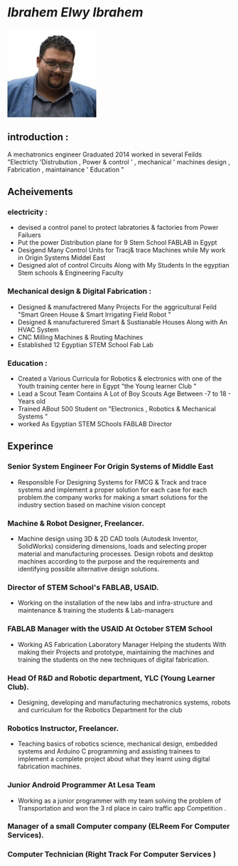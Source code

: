  # ***Ibrahem Elwy Ibrahem***
![IbrahemElwy](/img/Profile.jpg "Ibrahem elwy")
## introduction :
   A mechatronics engineer Graduated 2014 worked in several Feilds "Electricty 'Distrubution , Power & control ' , mechanical ' machines design , Fabrication , maintainance ' Education   "
## Acheivements
### electricity  :
* devised a control panel to protect labratories & factories from Power Failuers
* Put the power Distribution plane for 9 Stem School FABLAB in Egypt
* Desigend Many Control Units for Tracj& trace Machines while My work in Origin Systems Middel East
* Designed alot of control Circuits Along with My Students In the egyptian Stem schools & Engineering Faculty
### Mechanical design & Digital Fabrication :
  * Designed & manufactrered Many Projects For the aggricultural Feild "Smart Green House & Smart Irrigating Field Robot "
  * Designed & manufacturered Smart & Sustianable Houses Along with An HVAC System
  * CNC Milling Machines & Routing Machines
  * Established 12 Egyptian STEM School Fab Lab
### Education :
  * Created a Various Curricula for Robotics & electronics with one of the Youth training center here in Egypt "the Young learner Club "
  * Lead a Scout Team Contains A Lot of Boy Scouts Age Between -7 to 18 - Years old
  * Trained ABout 500 Student on "Electronics , Robotics & Mechanical Systems "
  * worked As Egyptian STEM SChools FABLAB Director

## Experince
### Senior System Engineer For Origin Systems of Middle East
  * Responsible For Designing Systems for FMCG & Track and trace systems and implement a proper
solution for each case for each problem.the company works for making a smart solutions for the
industry section based on machine vision concept
### Machine & Robot Designer, Freelancer.
  *  Machine design using 3D & 2D CAD tools (Autodesk Inventor, SolidWorks) considering
dimensions, loads and selecting proper material and manufacturing processes.
Design robots and desktop machines according to the purpose and the requirements and
identifying possible alternative design solutions.
### Director of STEM School's FABLAB, USAID.
 * Working on the installation of the new labs and infra-structure and maintenance & training the students & Lab-managers
### FABLAB Manager with the USAID At October STEM School
* Working AS Fabrication Laboratory Manager Helping the students With making their Projects and
prototype, maintaining the machines and training the students on the new techniques of digital
fabrication.
### Head Of R&D and Robotic department, YLC (Young Learner Club).
* Designing, developing and manufacturing mechatronics systems, robots and curriculum for the
Robotics Department for the club
### Robotics Instructor, Freelancer.
* Teaching basics of robotics science, mechanical design, embedded systems and Arduino C
programming and assisting trainees to implement a complete project about what they learnt using
digital fabrication machines.
### Junior Android Programmer At Lesa Team
* Working as a junior programmer with my team solving the problem of Transportation and won the
3 rd place in cairo traffic app Competition .
### Manager of a small Computer company (ELReem For Computer Services).
### Computer Technician (Right Track For Computer Services )

